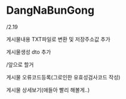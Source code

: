 # DangNaBunGong

/2.19 

게시물내용 TXT파일로 변환 및 저장주소값 추가

게시물생성 dto 추가

/앞으로 할거 

게시물 오류코드등록(그로인한 유효성검사코드 작성)

게시물 상세보기(애들아 빨리 해볼게..)
